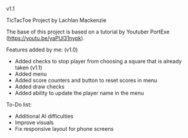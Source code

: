 v1.1

TicTacToe Project by Lachlan Mackenzie

The base of this project is based on a tutorial by Youtuber PortExe (https://youtu.be/yaPUl31nypk).

Features added by me:
(v1.0)
- Added checks to stop player from choosing a square that is already taken
(v1.1)
- Added menu
- Added score counters and button to reset scores in menu
- Added draw checks
- Added ability to update the player name in the menu

To-Do list:
- Additional AI difficulties
- Improve visuals
- Fix responsive layout for phone screens